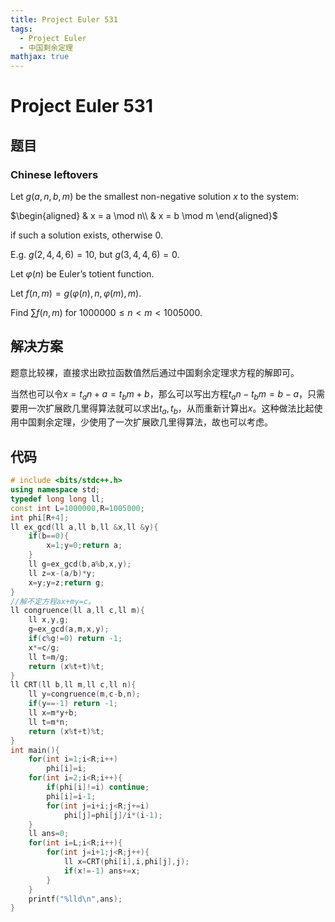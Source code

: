 ```yaml
---
title: Project Euler 531
tags:
  - Project Euler
  - 中国剩余定理
mathjax: true
---
```

<escape><!-- more --></escape>
    



# Project Euler 531
## 题目
### Chinese leftovers

Let $g(a,n,b,m)$ be the smallest non-negative solution $x$ to the system:

$\begin{aligned}
& x = a \mod n\\
& x = b \mod m
\end{aligned}$

if such a solution exists, otherwise $0$.

E.g. $g(2,4,4,6)=10$, but $g(3,4,4,6)=0$.

Let $\varphi(n)$ be Euler’s totient function.

Let $f(n,m)=g(\varphi(n),n,\varphi(m),m)$.

Find $\sum f(n,m)$ for $1000000 \le n < m < 1005000$.


## 解决方案

题意比较裸，直接求出欧拉函数值然后通过中国剩余定理求方程的解即可。

当然也可以令$x=t_an+a=t_bm+b$，那么可以写出方程$t_an-t_bm=b-a$，只需要用一次扩展欧几里得算法就可以求出$t_a,t_b$，从而重新计算出$x$。这种做法比起使用中国剩余定理，少使用了一次扩展欧几里得算法，故也可以考虑。

## 代码


```C++
# include <bits/stdc++.h>
using namespace std;
typedef long long ll;
const int L=1000000,R=1005000;
int phi[R+4];
ll ex_gcd(ll a,ll b,ll &x,ll &y){
    if(b==0){
        x=1;y=0;return a;
    }
    ll g=ex_gcd(b,a%b,x,y);
    ll z=x-(a/b)*y;
    x=y;y=z;return g;
}
//解不定方程ax+my=c。
ll congruence(ll a,ll c,ll m){
    ll x,y,g;
    g=ex_gcd(a,m,x,y);
    if(c%g!=0) return -1;
    x*=c/g;
    ll t=m/g;
    return (x%t+t)%t;
}
ll CRT(ll b,ll m,ll c,ll n){
    ll y=congruence(m,c-b,n);
    if(y==-1) return -1;
    ll x=m*y+b;
    ll t=m*n;
    return (x%t+t)%t;
}
int main(){
    for(int i=1;i<R;i++)
        phi[i]=i;
    for(int i=2;i<R;i++){
        if(phi[i]!=i) continue;
        phi[i]=i-1;
        for(int j=i+i;j<R;j+=i)
            phi[j]=phi[j]/i*(i-1);
    }
    ll ans=0;
    for(int i=L;i<R;i++){
        for(int j=i+1;j<R;j++){
            ll x=CRT(phi[i],i,phi[j],j);
            if(x!=-1) ans+=x;
        }
    }
    printf("%lld\n",ans);
}

```
